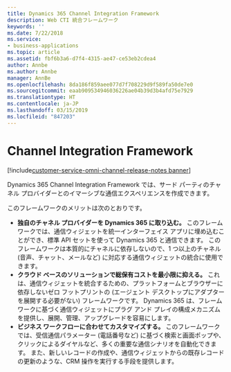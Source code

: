 ```yaml
---
title: Dynamics 365 Channel Integration Framework
description: Web CTI 統合フレームワーク
keywords: ''
ms.date: 7/22/2018
ms.service:
- business-applications
ms.topic: article
ms.assetid: fbf6b3a6-d7f4-4315-ae47-ce53eb2cdea4
author: Annbe
ms.author: Annbe
manager: AnnBe
ms.openlocfilehash: 8da186f859aee077d7f708229d9f589fa50de7e0
ms.sourcegitcommit: eaab909534946036226ae04b39d3b4afd75e7929
ms.translationtype: HT
ms.contentlocale: ja-JP
ms.lasthandoff: 03/15/2019
ms.locfileid: "847203"
---
```

#  <a name="channel-integration-framework"></a>Channel Integration Framework

[!include[customer-service-omni-channel-release-notes banner](../../includes/customer-service-omni-channel-release-notes.md)]



Dynamics 365 Channel Integration Framework では、サード パーティのチャネル プロバイダーとのイマーシブな通信エクスペリエンスを作成できます。

このフレームワークのメリットは次のとおりです。

-   **独自のチャネル プロバイダーを Dynamics 365 に取り込む。** このフレームワークでは、通信ウィジェットを統一インターフェイス アプリに埋め込むことができ、標準 API セットを使って Dynamics 365 と通信できます。 このフレームワークは本質的にチャネルに依存しないので、1 つ以上のチャネル (音声、チャット、メールなど) に対応する通信ウィジェットの統合に使用できます。
-   **クラウド ベースのソリューションで総保有コストを最小限に抑える。** これは、通信ウィジェットを統合するための、プラットフォームとブラウザーに依存しないゼロ フットプリントの (エージェント デスクトップにアダプターを展開する必要がない) フレームワークです。 Dynamics 365 は、フレームワークに基づく通信ウィジェットにプラグ アンド プレイの構成メカニズムを提供し、展開、管理、アップグレードを容易にします。 
-   **ビジネス ワークフローに合わせてカスタマイズする。** このフレームワークでは、受信通信パラメーター (電話番号など) に基づく検索と画面ポップや、クリックによるダイヤルなど、多くの重要な通信シナリオを自動化できます。 また、新しいレコードの作成や、通信ウィジェットからの既存レコードの更新のような、CRM 操作を実行する手段を提供します。 




